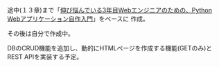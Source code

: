 途中(１３章)まで「[伸び悩んでいる3年目Webエンジニアのための、Python Webアプリケーション自作入門](https://zenn.dev/bigen1925/books/introduction-to-web-application-with-python)」をベースに
作成。

その後は自分で作成中。

DBのCRUD機能を追加し、動的にHTMLページを作成する機能(GETのみ)とREST APIを実装する予定。